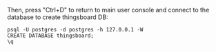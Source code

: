 Then, press "Ctrl+D" to return to main user console and connect to the database to create thingsboard DB:

```text
psql -U postgres -d postgres -h 127.0.0.1 -W
CREATE DATABASE thingsboard;
\q
```